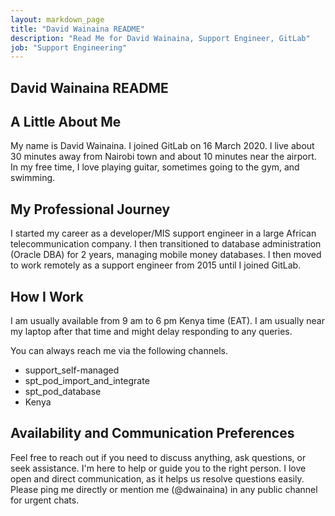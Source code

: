 ```yaml
---
layout: markdown_page
title: "David Wainaina README"
description: "Read Me for David Wainaina, Support Engineer, GitLab"
job: "Support Engineering"
---
```

## David Wainaina README

## A Little About Me

My name is David Wainaina. I joined GitLab on 16 March 2020. I live about 30 minutes away from Nairobi town and about 10 minutes near the airport. In my free time, I love playing guitar, sometimes going to the gym, and swimming.

## My Professional Journey

I started my career as a developer/MIS support engineer in a large African telecommunication company. I then transitioned to database administration (Oracle DBA) for 2 years, managing mobile money databases. I then moved to work remotely as a support engineer from 2015 until I joined GitLab.

## How I Work

I am usually available from 9 am to 6 pm Kenya time (EAT). I am usually near my laptop after that time and might delay responding to any queries.

You can always reach me via the following channels.

- support_self-managed
- spt_pod_import_and_integrate
- spt_pod_database
- Kenya

## Availability and Communication Preferences

Feel free to reach out if you need to discuss anything, ask questions, or seek assistance. I'm here to help or guide you to the right person. I love open and direct communication, as it helps us resolve questions easily. Please ping me directly or mention me (@dwainaina) in any public channel for urgent chats.
